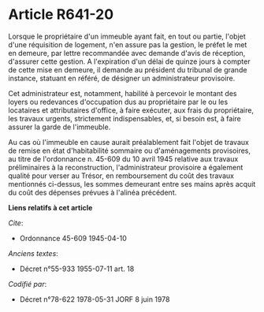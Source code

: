 # Article R641-20

Lorsque le propriétaire d'un immeuble ayant fait, en tout ou partie, l'objet d'une réquisition de logement, n'en assure pas
la gestion, le préfet le met en demeure, par lettre recommandée avec demande d'avis de réception, d'assurer cette gestion. A
l'expiration d'un délai de quinze jours à compter de cette mise en demeure, il demande au président du tribunal de grande
instance, statuant en référé, de désigner un administrateur provisoire.

Cet administrateur est, notamment, habilité à percevoir le montant des loyers ou redevances d'occupation dus au propriétaire
par le ou les locataires et attributaires d'office, à faire exécuter, aux frais du propriétaire, les travaux urgents,
strictement indispensables, et, si besoin est, à faire assurer la garde de l'immeuble.

Au cas où l'immeuble en cause aurait préalablement fait l'objet de travaux de remise en état d'habitabilité sommaire ou
d'aménagements provisoires, au titre de l'ordonnance n. 45-609 du 10 avril 1945 relative aux travaux préliminaires à la
reconstruction, l'administrateur provisoire a également qualité pour verser au Trésor, en remboursement du coût des travaux
mentionnés ci-dessus, les sommes demeurant entre ses mains après acquit du coût des dépenses prévues à l'alinéa précédent.

**Liens relatifs à cet article**

_Cite_:

  - Ordonnance 45-609 1945-04-10

_Anciens textes_:

  - Décret n°55-933 1955-07-11 art. 18

_Codifié par_:

  - Décret n°78-622 1978-05-31 JORF 8 juin 1978
